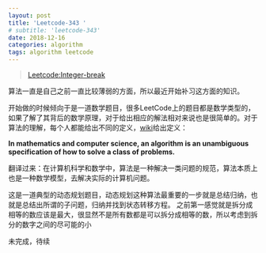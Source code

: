 ```yaml
---
layout: post
title: 'Leetcode-343 '
# subtitle: 'leetcode-343'
date: 2018-12-16
categories: algorithm
tags: algorithm leetcode
---
```


>[Leetcode:Integer-break](https://leetcode-cn.com/problems/integer-break/description/)

算法一直是自己之前一直比较薄弱的方面，所以最近开始补习这方面的知识。

开始做的时候倾向于是一道数学题目，很多LeetCode上的题目都是数学类型的，如果了解了其背后的数学原理，对于给出相应的解法相对来说也是很简单的。对于算法的理解，每个人都能给出不同的定义，[wiki](https://en.wikipedia.org/wiki/Algorithm)给出定义：

**In mathematics and computer science, an algorithm is an unambiguous specification of how to solve a class of problems.**

翻译过来：在计算机科学和数学中，算法是一种解决一类问题的规范，算法本质上也是一种数学模型，去解决实际的计算机问题。


这是一道典型的动态规划题目，动态规划这种算法最重要的一步就是总结归纳，也就是总结出所谓的子问题，归纳并找到状态转移方程。
之前第一感觉就是拆分成相等的数应该是最大，很显然不是所有数都是可以拆分成相等的数，所以考虑到拆分的数字之间的尽可能的小

未完成，待续
